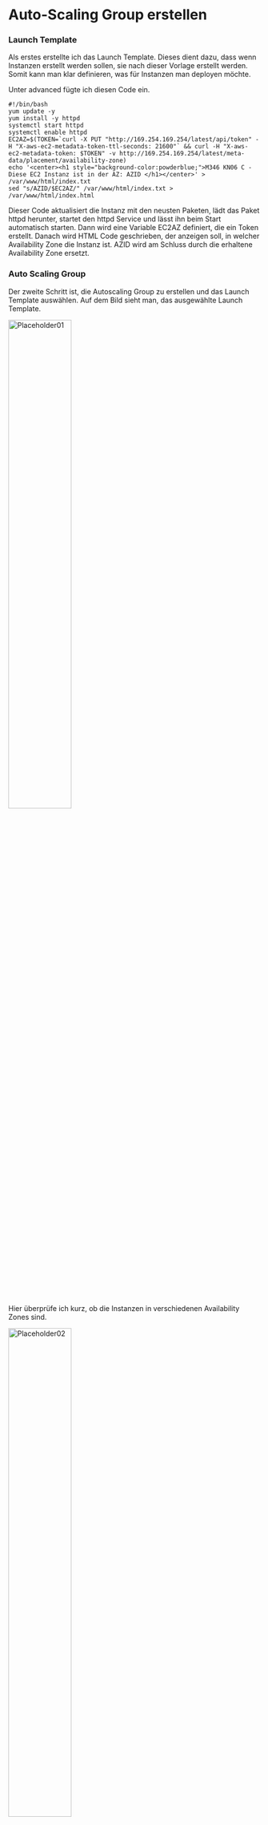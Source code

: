 # Auto-Scaling Group erstellen

### Launch Template

Als erstes erstellte ich das Launch Template. Dieses dient dazu, dass wenn Instanzen erstellt werden sollen, sie nach dieser Vorlage erstellt werden. Somit kann man klar definieren, was für Instanzen man deployen möchte. 

Unter advanced fügte ich diesen Code ein. 
```
#!/bin/bash
yum update -y
yum install -y httpd
systemctl start httpd
systemctl enable httpd
EC2AZ=$(TOKEN=`curl -X PUT "http://169.254.169.254/latest/api/token" -H "X-aws-ec2-metadata-token-ttl-seconds: 21600"` && curl -H "X-aws-ec2-metadata-token: $TOKEN" -v http://169.254.169.254/latest/meta-data/placement/availability-zone)
echo '<center><h1 style="background-color:powderblue;">M346 KN06 C - Diese EC2 Instanz ist in der AZ: AZID </h1></center>' > /var/www/html/index.txt
sed "s/AZID/$EC2AZ/" /var/www/html/index.txt > /var/www/html/index.html
```

Dieser Code aktualisiert die Instanz mit den neusten Paketen, lädt das Paket httpd herunter, startet den httpd Service und lässt ihn beim Start automatisch starten. Dann wird eine Variable EC2AZ definiert, die ein Token erstellt. Danach wird HTML Code geschrieben, der anzeigen soll, in welcher Availability Zone die Instanz ist. AZID wird am Schluss durch die erhaltene Availability Zone ersetzt. 

### Auto Scaling Group
Der zweite Schritt ist, die Autoscaling Group zu erstellen und das Launch Template auswählen. Auf dem Bild sieht man, das ausgewählte Launch Template. 

<img width=50% height=50% alt="Placeholder01" src="https://github.com/user-attachments/assets/69f79e69-5c12-412f-b14a-872bccf7682b">

Hier überprüfe ich kurz, ob die Instanzen in verschiedenen Availability Zones sind. 

<img width=50% height=50% alt="Placeholder02" src="https://github.com/user-attachments/assets/3d908079-88b1-4452-babf-06fecd2239e1">

Auf dem Bild sieht man, dass sie in den Availability Zones 1a und 1b sind. Anbei noch der Beweis, dass der Code funktioniert hat. 

<img width=50% height=50% alt="Placeholder03" src="https://github.com/user-attachments/assets/fbdaaa00-8ff1-4ff0-9633-4a75803ff3a9">

### Fazit
Ich habe die Auto Scaling Group erstellt, ein Launch Template erstellt und ausgewählt und die Namen korrekt gesetzt. 

Der Auto Scaler erstellt je nach Einstellung neue Instanzen und löscht diese wieder. Der Unterschied zu einem Load Balancer ist, dass der Load Balancer den **traffic** auf Instanzen verteilt und ein Auto Scaler **Instanzen erstellt**. In Kombination sind diese Services sehr effizient und werden sicher bei den meisten Firmen so benutzt. 

High Availability bedeutet hohe Verfügbarkeit. Eine Firma hat beispielsweise ein Produkt, das sie bereitstellt. Es ist eine App, die etwas kann. Diese App muss gehostet werden, damit Nutzer auf sie zugreifen können. Das Ziel ist es, die **App 24/7 online** zu haben, damit Nutzer für sie **bezahlen**. Wenn die App offline ist oder crashed bezahlen die Nutzer nicht, weil sie nicht wissen ob sie immer verfügbar ist. Deswegen ist eine High Availability nötig, um zu vermeiden, dass das die App keine Einnahmen bringt. 